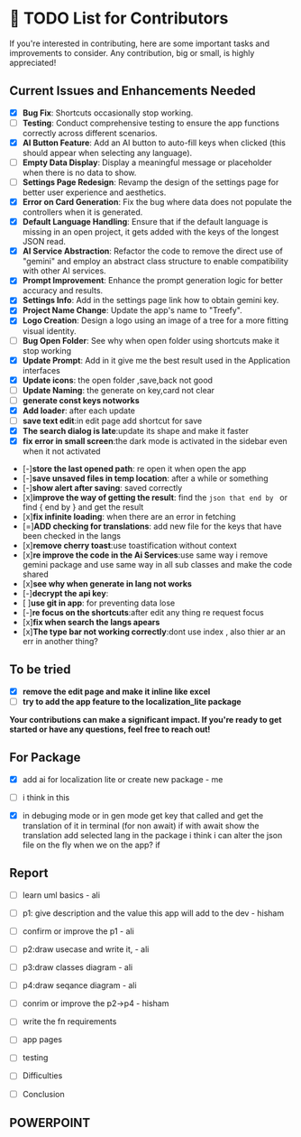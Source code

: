 # 📝 TODO List for Contributors

If you're interested in contributing, here are some important tasks and improvements to consider. Any contribution, big or small, is highly appreciated!

## Current Issues and Enhancements Needed
- [x] **Bug Fix**: Shortcuts occasionally stop working.
- [ ] **Testing**: Conduct comprehensive testing to ensure the app functions correctly across different scenarios.
- [x] **AI Button Feature**: Add an AI button to auto-fill keys when clicked (this should appear when selecting any language).
- [ ] **Empty Data Display**: Display a meaningful message or placeholder when there is no data to show.
- [ ] **Settings Page Redesign**: Revamp the design of the settings page for better user experience and aesthetics.
- [x] **Error on Card Generation**: Fix the bug where data does not populate the controllers when it is generated.
- [x] **Default Language Handling**: Ensure that if the default language is missing in an open project, it gets added with the keys of the longest JSON read.
- [x] **AI Service Abstraction**: Refactor the code to remove the direct use of "gemini" and employ an abstract class structure to enable compatibility with other AI services.
- [x] **Prompt Improvement**: Enhance the prompt generation logic for better accuracy and results.
- [x] **Settings Info**: Add in the settings page link how to obtain gemini key.
- [x] **Project Name Change**: Update the app's name to "Treefy".
- [x] **Logo Creation**: Design a logo using an image of a tree for a more fitting visual identity.
- [ ] **Bug Open Folder**: See why when open folder using shortcuts make it stop working
- [x] **Update Prompt**: Add in it give me the best result used in the Application interfaces
- [x] **Update icons**: the open folder ,save,back not good
- [ ] **Update Naming**: the generate on key,card not clear
- [ ] **generate const keys notworks**
- [x] **Add loader**: after each update
- [ ] **save text edit**:in edit page add shortcut for save
- [x] **The search dialog is late**:update its shape and make it faster
- [x] **fix error in small screen**:the dark mode is activated in the sidebar even when it not activated
- [-]**store the last opened path**: re open it when open the app
- [-]**save unsaved files in temp location**: after a while or something
- [-]**show alert after saving**: saved correctly
- [x]**improve the way of getting the result**: find the ```json that end by ``` or find { end by } and get the result
- [x]**fix infinite loading**: when there are an error in fetching
- [=]**ADD checking for translations**: add new file for the keys that have been checked in the langs
- [x]**remove cherry toast**:use toastification without context
- [x]**re improve the code in the Ai Services**:use same way i remove gemini package and use same way in all sub classes and make the code shared
- [x]**see why when generate in lang not works**
- [-]**decrypt the api key**:
- [ ]**use git in app**: for preventing data lose
- [-]**re focus on the shortcuts**:after edit any thing re request focus
- [x]**fix when search the langs apears**
- [x]**The type bar not working correctly**:dont use index , also thier ar an err in another thing?



## To be tried
- [x] **remove the edit page and make it inline like excel**
- [ ] **try to add the app feature to the localization_lite package**

**Your contributions can make a significant impact. If you're ready to get started or have any questions, feel free to reach out!**



## For Package
 - [x] add ai for localization lite or create new package - me
 - [ ]  i think in this 
 - [x] in debuging mode or in gen mode get key that called and get the translation of it in terminal (for non await)
 if with await show the translation 
 add selected lang in the package
 i think i can alter the json file on the fly when we on the app?
 if     




## Report
 - [ ] learn uml basics - ali
 - [ ] p1: give description and the value this app will add to the dev - hisham
 - [ ] confirm or improve the p1 - ali
 - [ ] p2:draw usecase and write it,  - ali
 - [ ] p3:draw classes diagram - ali
 - [ ] p4:draw seqance diagram - ali
 - [ ] conrim or improve the p2->p4 - hisham
 - [ ] write the fn requirements
 - [ ] app pages  
 - [ ] testing
 - [ ] Difficulties
 - [ ] Conclusion


## POWERPOINT
